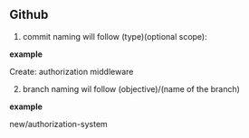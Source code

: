 ## Github

1. commit naming will follow
(type)(optional scope): <description>

**example**

Create: authorization middleware

2. branch naming wil follow
(objective)/(name of the branch)

**example**

new/authorization-system
